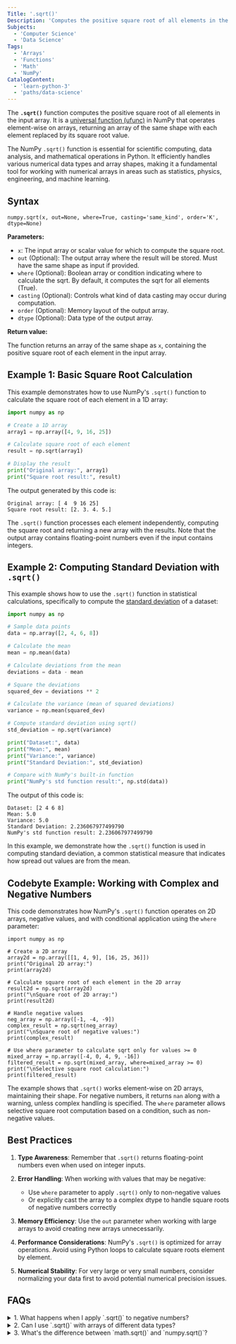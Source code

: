 ```yaml
---
Title: '.sqrt()'
Description: 'Computes the positive square root of all elements in the input array.'
Subjects:
  - 'Computer Science'
  - 'Data Science'
Tags:
  - 'Arrays'
  - 'Functions'
  - 'Math'
  - 'NumPy'
CatalogContent:
  - 'learn-python-3'
  - 'paths/data-science'
---
```


The **`.sqrt()`** function computes the positive square root of all elements in the input array. It is a [universal function (ufunc)](https://www.codecademy.com/article/what-are-ufuncs-in-numpy) in NumPy that operates element-wise on arrays, returning an array of the same shape with each element replaced by its square root value.

The NumPy `.sqrt()` function is essential for scientific computing, data analysis, and mathematical operations in Python. It efficiently handles various numerical data types and array shapes, making it a fundamental tool for working with numerical arrays in areas such as statistics, physics, engineering, and machine learning.

## Syntax

```pseudo
numpy.sqrt(x, out=None, where=True, casting='same_kind', order='K', dtype=None)
```

**Parameters:**

- `x`: The input array or scalar value for which to compute the square root.
- `out` (Optional): The output array where the result will be stored. Must have the same shape as input if provided.
- `where` (Optional): Boolean array or condition indicating where to calculate the sqrt. By default, it computes the sqrt for all elements (True).
- `casting` (Optional): Controls what kind of data casting may occur during computation.
- `order` (Optional): Memory layout of the output array.
- `dtype` (Optional): Data type of the output array.

**Return value:**

The function returns an array of the same shape as `x`, containing the positive square root of each element in the input array.

## Example 1: Basic Square Root Calculation

This example demonstrates how to use NumPy's `.sqrt()` function to calculate the square root of each element in a 1D array:

```py
import numpy as np

# Create a 1D array
array1 = np.array([4, 9, 16, 25])

# Calculate square root of each element
result = np.sqrt(array1)

# Display the result
print("Original array:", array1)
print("Square root result:", result)
```

The output generated by this code is:

```shell
Original array: [ 4  9 16 25]
Square root result: [2. 3. 4. 5.]
```

The `.sqrt()` function processes each element independently, computing the square root and returning a new array with the results. Note that the output array contains floating-point numbers even if the input contains integers.

## Example 2: Computing Standard Deviation with `.sqrt()`

This example shows how to use the `.sqrt()` function in statistical calculations, specifically to compute the [standard deviation](https://www.codecademy.com/resources/docs/numpy/built-in-functions/std) of a dataset:

```py
import numpy as np

# Sample data points
data = np.array([2, 4, 6, 8])

# Calculate the mean
mean = np.mean(data)

# Calculate deviations from the mean
deviations = data - mean

# Square the deviations
squared_dev = deviations ** 2

# Calculate the variance (mean of squared deviations)
variance = np.mean(squared_dev)

# Compute standard deviation using sqrt()
std_deviation = np.sqrt(variance)

print("Dataset:", data)
print("Mean:", mean)
print("Variance:", variance)
print("Standard Deviation:", std_deviation)

# Compare with NumPy's built-in function
print("NumPy's std function result:", np.std(data))
```

The output of this code is:

```shell
Dataset: [2 4 6 8]
Mean: 5.0
Variance: 5.0
Standard Deviation: 2.236067977499790
NumPy's std function result: 2.236067977499790
```

In this example, we demonstrate how the `.sqrt()` function is used in computing standard deviation, a common statistical measure that indicates how spread out values are from the mean.

## Codebyte Example: Working with Complex and Negative Numbers

This code demonstrates how NumPy's `.sqrt()` function operates on 2D arrays, negative values, and with conditional application using the `where` parameter:

```codebyte/python
import numpy as np

# Create a 2D array
array2d = np.array([[1, 4, 9], [16, 25, 36]])
print("Original 2D array:")
print(array2d)

# Calculate square root of each element in the 2D array
result2d = np.sqrt(array2d)
print("\nSquare root of 2D array:")
print(result2d)

# Handle negative values
neg_array = np.array([-1, -4, -9])
complex_result = np.sqrt(neg_array)
print("\nSquare root of negative values:")
print(complex_result)

# Use where parameter to calculate sqrt only for values >= 0
mixed_array = np.array([-4, 0, 4, 9, -16])
filtered_result = np.sqrt(mixed_array, where=mixed_array >= 0)
print("\nSelective square root calculation:")
print(filtered_result)
```

The example shows that `.sqrt()` works element-wise on 2D arrays, maintaining their shape. For negative numbers, it returns `nan` along with a warning, unless complex handling is specified. The `where` parameter allows selective square root computation based on a condition, such as non-negative values.

## Best Practices

1. **Type Awareness**: Remember that `.sqrt()` returns floating-point numbers even when used on integer inputs.

2. **Error Handling**: When working with values that may be negative:

   - Use `where` parameter to apply `.sqrt()` only to non-negative values
   - Or explicitly cast the array to a complex dtype to handle square roots of negative numbers correctly

3. **Memory Efficiency**: Use the `out` parameter when working with large arrays to avoid creating new arrays unnecessarily.

4. **Performance Considerations**: NumPy's `.sqrt()` is optimized for array operations. Avoid using Python loops to calculate square roots element by element.

5. **Numerical Stability**: For very large or very small numbers, consider normalizing your data first to avoid potential numerical precision issues.

## FAQs

<details>
<summary>1. What happens when I apply `.sqrt()` to negative numbers?</summary>  
<p>By default, NumPy's `.sqrt()` returns `nan` and raises a warning when applied to negative numbers in real-valued arrays. To compute square roots of negative numbers, convert the input to a complex data type.</p>
</details>

<details>
<summary>2. Can I use `.sqrt()` with arrays of different data types?</summary>
<p>Yes, NumPy automatically promotes data types as needed. However, be aware that the return type might differ from the input type, typically returning floating-point numbers.</p>
</details>

<details>
<summary>3. What's the difference between `math.sqrt()` and `numpy.sqrt()`?</summary>
<p>`math.sqrt()` works only on scalar values, while `numpy.sqrt()` works on both scalars and arrays, applying the operation element-wise to arrays.</p>
</details>
